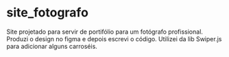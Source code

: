 # site_fotografo

Site projetado para servir de portifólio para um fotógrafo profissional.
Produzi o design no figma e depois escrevi o código.
Utilizei da lib Swiper.js para adicionar alguns carroséis. 
